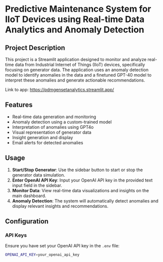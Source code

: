 # Predictive Maintenance System for IIoT Devices using Real-time Data Analytics and Anomaly Detection

## Project Description

This project is a Streamlit application designed to monitor and analyze real-time data from Industrial Internet of Things (IIoT) devices, specifically focusing on generator data. The application uses an anomaly detection model to identify anomalies in the data and a finetuned GPT-40 model to interpret these anomalies and generate actionable recommendations.

Link to app: https://pdmgensetanalytics.streamlit.app/

## Features

- Real-time data generation and monitoring
- Anomaly detection using a custom-trained model
- Interpretation of anomalies using GPT4o
- Visual representation of generator data
- Insight generation and display
- Email alerts for detected anomalies

## Usage

1. **Start/Stop Generator**: Use the sidebar button to start or stop the generator data simulation.
2. **Enter OpenAI API Key**: Input your OpenAI API key in the provided text input field in the sidebar.
3. **Monitor Data**: View real-time data visualizations and insights on the main dashboard.
4. **Anomaly Detection**: The system will automatically detect anomalies and display relevant insights and recommendations.

## Configuration

### API Keys

Ensure you have set your OpenAI API key in the `.env` file:

```bash
OPENAI_API_KEY=your_openai_api_key
